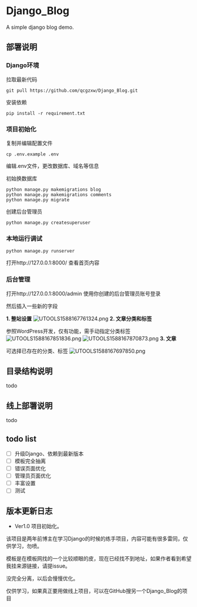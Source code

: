 # Django_Blog
A simple django blog demo.

## 部署说明
### Django环境
拉取最新代码
```shell script
git pull https://github.com/qcgzxw/Django_Blog.git
```
安装依赖
```shell script
pip install -r requirement.txt
```

### 项目初始化
复制并编辑配置文件
```shell script
cp .env.example .env
```
编辑.env文件，更改数据库、域名等信息

初始换数据库
```shell script
python manage.py makemigrations blog
python manage.py makemigrations comments
python manage.py migrate
```

创建后台管理员
```shell script
python manage.py createsuperuser
```

### 本地运行调试
```shell script
python manage.py runserver
```
打开http://127.0.0.1:8000/ 查看首页内容

### 后台管理
打开http://127.0.0.1:8000/admin 使用你创建的后台管理员账号登录

然后插入一些新的字段

**1. 整站设置**
![UTOOLS1588167761324.png](https://qcgzxw-utools.oss-cn-shenzhen.aliyuncs.com/UTOOLS1588167761324.png)
**2. 文章分类和标签**

参照WordPress开发，仅有功能，需手动指定分类标签
![UTOOLS1588167851836.png](https://qcgzxw-utools.oss-cn-shenzhen.aliyuncs.com/UTOOLS1588167851836.png)
![UTOOLS1588167870873.png](https://qcgzxw-utools.oss-cn-shenzhen.aliyuncs.com/UTOOLS1588167870873.png)
**3. 文章**

可选择已存在的分类、标签
![UTOOLS1588167697850.png](https://qcgzxw-utools.oss-cn-shenzhen.aliyuncs.com/UTOOLS1588167697850.png)

## 目录结构说明
todo
## 线上部署说明
todo
## todo list
- [ ] 升级Django、依赖到最新版本
- [ ] 模板完全抽离
- [ ] 错误页面优化
- [ ] 管理员页面优化
- [ ] 丰富设置
- [ ] 测试

## 版本更新日志
- Ver1.0
项目初始化。

该项目是两年前博主在学习Django的时候的练手项目，内容可能有很多雷同，仅供学习，勿喷。

模板是在模板网找的一个比较顺眼的皮，现在已经找不到地址，如果作者看到希望我挂来源链接，请提issue。

没完全分离，以后会慢慢优化。

仅供学习，如果真正要用做线上项目，可以在GitHub搜另一个Django_Blog的项目
